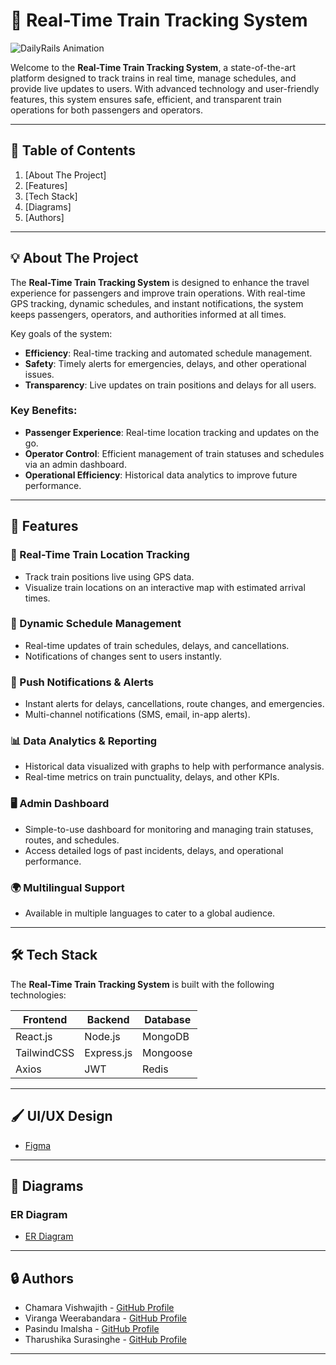 # 🚆 Real-Time Train Tracking System

![DailyRails Animation](https://readme-typing-svg.herokuapp.com?font=Fira+Code&weight=600&size=30&duration=4000&pause=1000&color=36BCF7&center=true&vCenter=true&width=435&lines=DailyRails)

Welcome to the **Real-Time Train Tracking System**, a state-of-the-art platform designed to track trains in real time, manage schedules, and provide live updates to users. With advanced technology and user-friendly features, this system ensures safe, efficient, and transparent train operations for both passengers and operators.

---

## 📑 Table of Contents

1. [About The Project]
2. [Features]
3. [Tech Stack]
4. [Diagrams]
5. [Authors]

---

## 💡 About The Project

The **Real-Time Train Tracking System** is designed to enhance the travel experience for passengers and improve train operations. With real-time GPS tracking, dynamic schedules, and instant notifications, the system keeps passengers, operators, and authorities informed at all times.

Key goals of the system:
- **Efficiency**: Real-time tracking and automated schedule management.
- **Safety**: Timely alerts for emergencies, delays, and other operational issues.
- **Transparency**: Live updates on train positions and delays for all users.

### Key Benefits:
- **Passenger Experience**: Real-time location tracking and updates on the go.
- **Operator Control**: Efficient management of train statuses and schedules via an admin dashboard.
- **Operational Efficiency**: Historical data analytics to improve future performance.

---

## 🔑 Features

### 🚆 Real-Time Train Location Tracking
- Track train positions live using GPS data.
- Visualize train locations on an interactive map with estimated arrival times.

### 📅 Dynamic Schedule Management
- Real-time updates of train schedules, delays, and cancellations.
- Notifications of changes sent to users instantly.

### 🔔 Push Notifications & Alerts
- Instant alerts for delays, cancellations, route changes, and emergencies.
- Multi-channel notifications (SMS, email, in-app alerts).

### 📊 Data Analytics & Reporting
- Historical data visualized with graphs to help with performance analysis.
- Real-time metrics on train punctuality, delays, and other KPIs.

### 🖥 Admin Dashboard
- Simple-to-use dashboard for monitoring and managing train statuses, routes, and schedules.
- Access detailed logs of past incidents, delays, and operational performance.

### 🌍 Multilingual Support
- Available in multiple languages to cater to a global audience.

---

## 🛠️ Tech Stack

The **Real-Time Train Tracking System** is built with the following technologies:

| **Frontend**  | **Backend**  | **Database** |
|---------------|--------------|--------------|
| React.js      | Node.js      | MongoDB      |
| TailwindCSS   | Express.js   | Mongoose     |
| Axios         | JWT          | Redis        |

---

## 🖌️ UI/UX Design
- [Figma](https://www.figma.com/design/0GuW9GnWuLG4xSrl6nnLen/Design?node-id=293-1074&t=IZwzlv4Cxy6oeLLT-0)

---


## 🔄 Diagrams

### ER Diagram
- [ER Diagram](https://app.diagrams.net/#G1Fh9InZrkvACo1tFBceBZdLc0bpUU0FX8#%7B%22pageId%22%3A%22kYVe6jm9-uji3FKHTjY7%22%7D)
  


---


## 🔒 Authors

- Chamara Vishwajith       - [GitHub Profile](https://github.com/Contributor1)
- Viranga Weerabandara     - [GitHub Profile](https://github.com/Contributor2)
- Pasindu Imalsha          - [GitHub Profile](https://github.com/Contributor2)
- Tharushika Surasinghe    - [GitHub Profile](https://github.com/TharushikaS)
  


---
